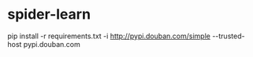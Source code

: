 # spider-learn

pip install -r requirements.txt -i http://pypi.douban.com/simple --trusted-host pypi.douban.com